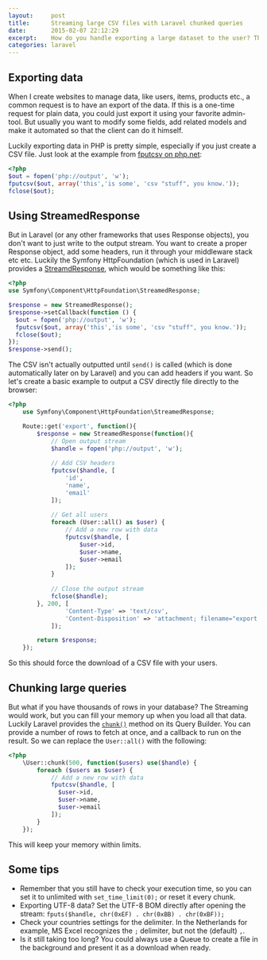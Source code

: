 ```yaml
---
layout:     post
title:      Streaming large CSV files with Laravel chunked queries
date:       2015-02-07 22:12:29
excerpt:    How do you handle exporting a large dataset to the user? This post explains Symfony's StreamedResponse and Laravel's chunked queries.
categories: laravel
---
```


## Exporting data
When I create websites to manage data, like users, items, products etc., a common request is to have an export of the data. If this is a one-time request for plain data, you could just export it using your favorite admin-tool. But usually you want to modify some fields, add related models and make it automated so that the client can do it himself.

Luckily exporting data in PHP is pretty simple, especially if you just create a CSV file. Just look at the example from [fputcsv on php.net](http://php.net/manual/en/function.fputcsv.php):

```php
<?php
$out = fopen('php://output', 'w');
fputcsv($out, array('this','is some', 'csv "stuff", you know.'));
fclose($out);
```

## Using StreamedResponse
But in Laravel (or any other frameworks that uses Response objects), you don't want to just write to the output stream. You want to create a proper Response object, add some headers, run it through your middleware stack etc etc. Luckily the Symfony HttpFoundation (which is used in Laravel) provides a [StreamdResponse](http://symfony.com/doc/current/components/http_foundation/introduction.html#streaming-a-response), which would be something like this:

```php
<?php
use Symfony\Component\HttpFoundation\StreamedResponse;

$response = new StreamedResponse();
$response->setCallback(function () {
  $out = fopen('php://output', 'w');
  fputcsv($out, array('this','is some', 'csv "stuff", you know.'));
  fclose($out);
});
$response->send();
```

The CSV isn't actually outputted until `send()` is called (which is done automatically later on by Laravel) and you can add headers if you want. So let's create a basic example to output a CSV directly file directly to the browser:

```php
<?php
    use Symfony\Component\HttpFoundation\StreamedResponse;

    Route::get('export', function(){
        $response = new StreamedResponse(function(){
            // Open output stream
            $handle = fopen('php://output', 'w');
            
            // Add CSV headers
            fputcsv($handle, [
                'id',
                'name', 
                'email'
            ]);
            
            // Get all users
            foreach (User::all() as $user) {
                // Add a new row with data
                fputcsv($handle, [
                    $user->id,
                    $user->name,
                    $user->email
                ]);
            }
            
            // Close the output stream
            fclose($handle);
        }, 200, [
                'Content-Type' => 'text/csv',
                'Content-Disposition' => 'attachment; filename="export.csv"',
            ]);

        return $response;
    });
```

So this should force the download of a CSV file with your users. 

## Chunking large queries
But what if you have thousands of rows in your database? The Streaming would work, but you can fill your memory up when you load all that data. Luckily Laravel provides the [`chunk()`](http://laravel.com/docs/5.0/queries#selects) method on its Query Builder. You can provide a number of rows to fetch at once, and a callback to run on the result. So we can replace the `User::all()` with the following:

```php
<?php
    \User::chunk(500, function($users) use($handle) {
        foreach ($users as $user) {
            // Add a new row with data
            fputcsv($handle, [
              $user->id,
              $user->name,
              $user->email
            ]);
        }
    });
```

This will keep your memory within limits. 

## Some tips
 - Remember that you still have to check your execution time, so you can set it to unlimited with `set_time_limit(0);` or reset it every chunk.
 - Exporting UTF-8 data? Set the UTF-8 BOM directly after opening the stream:
  `fputs($handle, chr(0xEF) . chr(0xBB) . chr(0xBF));`
 - Check your countries settings for the delimiter. In the Netherlands for example, MS Excel recognizes the `;` delimiter, but not the (default) `,`.
 - Is it still taking too long? You could always use a Queue to create a file in the background and present it as a download when ready.
